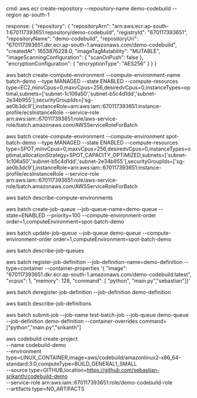 cmd:
aws ecr create-repository --repository-name demo-codebuild --region ap-south-1

response:
{
    "repository": {
        "repositoryArn": "arn:aws:ecr:ap-south-1:670117393651:repository/demo-codebuild",
        "registryId": "670117393651",
        "repositoryName": "demo-codebuild",
        "repositoryUri": "670117393651.dkr.ecr.ap-south-1.amazonaws.com/demo-codebuild",
        "createdAt": 1653876228.0,
        "imageTagMutability": "MUTABLE",
        "imageScanningConfiguration": {
            "scanOnPush": false
        },
        "encryptionConfiguration": {
            "encryptionType": "AES256"
        }
    }
}


<!-- Setup Compute environment -->
<!--  EC2 -->
 aws batch create-compute-environment --compute-environment-name batch-demo --type MANAGED --state ENABLED --compute-resources type=EC2,minvCpus=0,maxvCpus=256,desiredvCpus=0,instanceTypes=optimal,subnets=['subnet-1c106a50','subnet-b5c4d1dd','subnet-2e34b955'],securityGroupIds=['sg-ae0b3dc9'],instanceRole=arn:aws:iam::670117393651:instance-profile/ecsInstanceRole --service-role arn:aws:iam::670117393651:role/aws-service-role/batch.amazonaws.com/AWSServiceRoleForBatch

<!-- SPOT -->
 aws batch create-compute-environment --compute-environment spot-batch-demo --type MANAGED --state ENABLED --compute-resources type=SPOT,minvCpus=0,maxvCpus=256,desiredvCpus=0,instanceTypes=optimal,allocationStrategy=SPOT_CAPACITY_OPTIMIZED,subnets=['subnet-1c106a50','subnet-b5c4d1dd','subnet-2e34b955'],securityGroupIds=['sg-ae0b3dc9'],instanceRole=arn:aws:iam::670117393651:instance-profile/ecsInstanceRole --service-role arn:aws:iam::670117393651:role/aws-service-role/batch.amazonaws.com/AWSServiceRoleForBatch

aws batch describe-compute-environments

<!-- Create Job queue -->
aws batch create-job-queue --job-queue-name=demo-queue --state=ENABLED --priority=100 --compute-environment-order order=1,computeEnvironment=spot-batch-demo

aws batch update-job-queue --job-queue demo-queue --compute-environment-order order=1,computeEnvironment=spot-batch-demo


aws batch describe-job-queues

aws batch register-job-definition --job-definition-name=demo-definition --type=container --container-properties '{ "image": "670117393651.dkr.ecr.ap-south-1.amazonaws.com/demo-codebuild:latest", "vcpus": 1, "memory": 128, "command": [ "python", "main.py","sebastian"]}'


aws batch deregister-job-definition --job-definition demo-definition



aws batch describe-job-definitions

 aws batch submit-job --job-name test-batch-job --job-queue demo-queue --job-definition demo-definition --container-overrides command=["python","main.py","srikanth"]


<!-- codebuild -->
 aws codebuild create-project \
    --name codebuild-demo \
    --environment type=LINUX_CONTAINER,image=aws/codebuild/amazonlinux2-x86_64-standard:3.0,computeType=BUILD_GENERAL1_SMALL \
    --source type=GITHUB,location=https://github.com/sebastian-srikanth/codebuild-demo \
    --service-role arn:aws:iam::670117393651:role/demo-codebuild-role \
    --artifacts type=NO_ARTIFACTS
